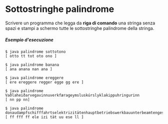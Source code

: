 # Sottostringhe palindrome

Scrivere un programma che legga da **riga di comando** una stringa senza spazi e stampi a schermo tutte le sottostringhe palindrome della stringa.

##### Esempio d'esecuzione
```text
$ java palindrome sottotono
[ otto tt tot oto ono ]

$ java palindrome banana
[ ana anana nan ana ]

$ java palindrome ereggere
[ ere ereggere regger egge gg ere ]

$ java palindrome Vaðlaheiðarvegavinnuverkfærageymsluskúrslyklakippuhringurinn
[ nn pp nn]

$ java palindrome donaudampfschifffahrtselektrizitätenhauptbetriebswerkbauunterbeamtengesellschaft
[ ff fff ff ele izi tät uu ese ll ]
```

